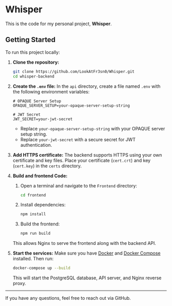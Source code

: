 # Whisper

This is the code for my personal project, **Whisper**.

## Getting Started

To run this project locally:

1. **Clone the repository:**
   ```sh
   git clone https://github.com/LookAtFr3sn0/Whisper.git
   cd whisper-backend
   ```

2. **Create the `.env` file:**
   In the `api` directory, create a file named `.env` with the following environment variables:
   
   ```env
   # OPAQUE Server Setup
   OPAQUE_SERVER_SETUP=your-opaque-server-setup-string

   # JWT Secret
   JWT_SECRET=your-jwt-secret
   ```
   - Replace `your-opaque-server-setup-string` with your OPAQUE server setup string.
   - Replace `your-jwt-secret` with a secure secret for JWT authentication.

3. **Add HTTPS certificate:**
   The backend supports HTTPS using your own certificate and key files. Place your certificate (`cert.crt`) and key (`cert.key`) in the `certs` directory.

4. **Build and frontend Code:**
   1. Open a terminal and navigate to the `Frontend` directory:
      ```sh
      cd frontend
      ```
   2. Install dependencies:
      ```sh
      npm install
      ```
   3. Build the frontend:
      ```sh
      npm run build
      ```   
   This allows Nginx to serve the frontend along with the backend API.

5. **Start the services:**
   Make sure you have [Docker](https://www.docker.com/) and [Docker Compose](https://docs.docker.com/compose/) installed. Then run:
   ```sh
   docker-compose up --build
   ```

   This will start the PostgreSQL database, API server, and Nginx reverse proxy.

---
If you have any questions, feel free to reach out via GitHub.
